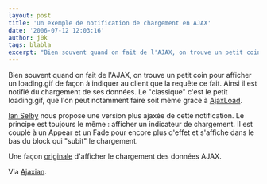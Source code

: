 ```yaml
---
layout: post
title: 'Un exemple de notification de chargement en AJAX'
date: '2006-07-12 12:03:16'
author: j0k
tags: blabla
excerpt: "Bien souvent quand on fait de l'AJAX, on trouve un petit coin pour afficher un loading.gif de façon à indiquer au client que la requête ce fait.     \nAinsi il est notifié du chargement de ses données. Le &quot;classique&quot; c'est le petit loading.gif, que l'on peut notamment faire soit même grâce à [AjaxLoad](http://www.ajaxload.info/).  \n  \n    …"
---
```


Bien souvent quand on fait de l'AJAX, on trouve un petit coin pour afficher un loading.gif de façon à indiquer au client que la requête ce fait.
Ainsi il est notifié du chargement de ses données. Le &quot;classique&quot; c'est le petit loading.gif, que l'on peut notamment faire soit même grâce à [AjaxLoad](http://www.ajaxload.info/).

[Ian Selby](http://www.gen-x-design.com/archives/ajax-activity-indicators-make-them-global-and-unobtrusive/) nous propose une version plus ajaxée de cette notification. Le principe est toujours le même : afficher un indicateur de chargement. Il est couplé à un Appear et un Fade pour encore plus d'effet et s'affiche dans le bas du block qui &quot;subit&quot; le chargement.

Une façon [originale](http://gen-x-design.com/demos/activity_indicator/) d'afficher le chargement des données AJAX.

Via [Ajaxian](http://ajaxian.com/archives/ajax-activity-indicators-examples).
